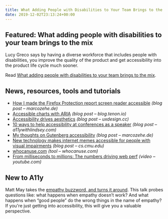 ```yaml
---
title: What Adding People with Disabilities to Your Team Brings to the Mix and More
date: 2019-12-02T23:13:24+00:00
---
```


## Featured: What adding people with disabilities to your team brings to the mix

Lucy Greco says by having a diverse workforce that includes people with disabilities, you improve the quality of the product and get accessibility into the product life cycle much sooner.

Read [What adding people with disabilities to your team brings to the mix](https://www.24a11y.com/2019/adding-people-with-disabilities-to-your-team/).

## News, resources, tools and tutorials

* [How I made the Firefox Protection report screen reader accessible](https://marcozehe.de/2019/11/25/how-i-made-the-firefox-protection-report-screen-reader-accessible/) _(blog post – marcozehe.de)_
* [Accessible charts with ARIA](https://blog.tenon.io/accessible-charts-with-aria) _(blog post – blog.tenon.io)_
* [Accessibility drives aesthetics](https://uxdesign.cc/accessibility-drives-aesthetics-5aef77b5d2aa) _(blog post – uxdesign.cc)_
* [10 ways to help accessibility at conferences as a speaker](https://www.a11ywithlindsey.com/blog/accessibility-conferences) _(blog post – a11ywithlindsey.com)_
* [My thoughts on Gutenberg accessibility](https://marcozehe.de/2019/11/27/my-thoughts-on-gutenberg-accessibility/) _(blog post – marcozehe.de)_
* [New technology makes internet memes accessible for people with visual impairments](https://www.cs.cmu.edu/news/new-technology-makes-internet-memes-accessible-people-visual-impairments) _(blog post – cs.cmu.edu)_
* [whocanuse.com](https://whocanuse.com/) _(tool – whocanuse.com)_
* [From milliseconds to millions: The numbers driving web perf](https://www.youtube.com/watch?v=cXLOIIJ1UaE) _(video – youtube.com)_

## New to A11y

Matt May takes the [empathy buzzword, and turns it around](https://accessibility.scot/design-without-empathy/). This talk probes questions like: what happens when empathy doesn’t work? And what happens when “good people” do the wrong things in the name of empathy? If you're just getting into accessibility, this will give you a valuable perspective.